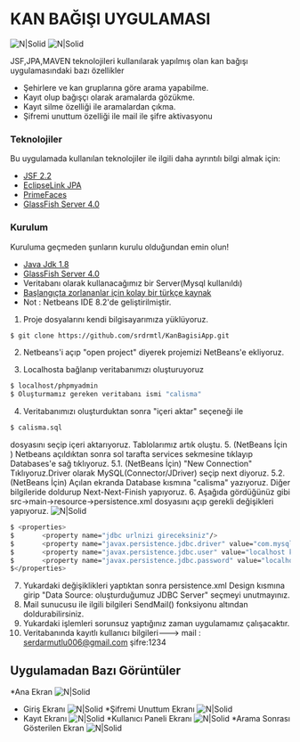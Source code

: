 # KAN BAĞIŞI UYGULAMASI

![N|Solid](https://upload.wikimedia.org/wikipedia/commons/thumb/7/75/20110510-jsf-logo.tiff/lossless-page1-1200px-20110510-jsf-logo.tiff.png)
![N|Solid](http://www.eclipse.org/eclipselink/images/logo.png)

JSF,JPA,MAVEN teknolojileri kullanılarak yapılmış olan kan bağışı uygulamasındaki bazı özellikler

  - Şehirlere ve kan gruplarına göre arama yapabilme.
  - Kayıt olup bağışçı olarak aramalarda gözükme.
  - Kayıt silme özelliği ile aramalardan çıkma.
  - Şifremi unuttum özelliği ile mail ile şifre aktivasyonu
 
### Teknolojiler

Bu uygulamada kullanılan teknolojiler ile ilgili daha ayrıntılı bilgi almak için:

* [JSF 2.2](http://www.oracle.com/technetwork/java/javaee/documentation/index-137726.html) 
* [EclipseLink JPA](http://www.eclipse.org/eclipselink/) 
* [PrimeFaces](https://www.primefaces.org/) 
* [GlassFish Server 4.0](https://javaee.github.io/glassfish/) 




### Kurulum

Kuruluma geçmeden şunların kurulu olduğundan emin olun!
* [Java Jdk 1.8](http://www.oracle.com/technetwork/java/javase/downloads/jdk8-downloads-2133151.html)
* [GlassFish Server 4.0](https://javaee.github.io/glassfish/)
* Veritabanı olarak kullanacağımız bir Server(Mysql kullanıldı)
* [Başlangıçta zorlananlar için kolay bir türkçe kaynak](http://ilkaygunel.com/blog/2016/jsfye-giris/)
* Not : Netbeans IDE 8.2'de geliştirilmiştir.


1. Proje dosyalarını kendi bilgisayarımıza yüklüyoruz.

```sh
$ git clone https://github.com/srdrmtl/KanBagisiApp.git
```

2. Netbeans'i açıp "open project" diyerek projemizi NetBeans'e ekliyoruz.

3. Localhosta bağlanıp veritabanımızı oluşturuyoruz
```sh
$ localhost/phpmyadmin
$ Oluşturmamız gereken veritabanı ismi "calisma" 
```

4. Veritabanımızı oluşturduktan sonra "içeri aktar" seçeneği ile 
```sh
$ calisma.sql
```
dosyasını seçip içeri aktarıyoruz. Tablolarımız artık oluştu.
5. (NetBeans İçin ) Netbeans açıldıktan sonra sol tarafta services sekmesine tıklayıp Databases'e sağ tıklıyoruz. 
5.1. (NetBeans İçin) "New Connection" Tıklıyoruz.Driver olarak MySQL(Connector/JDriver) seçip next diyoruz.
5.2. (NetBeans İçin) Açılan ekranda Database kısmına "calisma" yazıyoruz. Diğer bilgileride doldurup Next-Next-Finish yapıyoruz.
6. Aşağıda gördüğünüz gibi src->main->resource->persistence.xml dosyasını açıp gerekli değişikleri yapıyoruz.
![N|Solid](http://resimag.com/p1/c30b9af64b.png)
```sh
$ <properties>
$       <property name="jdbc urlnizi gireceksiniz"/>
$       <property name="javax.persistence.jdbc.driver" value="com.mysql.jdbc.Driver"/>
$       <property name="javax.persistence.jdbc.user" value="localhost kullanıcı adınız"/>
$       <property name="javax.persistence.jdbc.password" value="localhost şifreniz"/>
$</properties>
```
7. Yukardaki değişiklikleri yaptıktan sonra persistence.xml Design kısmına girip "Data Source: oluşturduğumuz JDBC Server"  seçmeyi unutmayınız.
8. Mail sunucusu ile ilgili bilgileri SendMail() fonksiyonu altından doldurabilirsiniz.
9. Yukardaki işlemleri sorunsuz yaptığınız zaman uygulamamız çalışacaktır.
10. Veritabanında kayıtlı kullanıcı bilgileri---> mail : serdarmutlu006@gmail.com şifre:1234
## Uygulamadan Bazı Görüntüler
*Ana Ekran
![N|Solid](http://resimag.com/p1/0e31d13238.png)
* Giriş Ekranı
![N|Solid](http://resimag.com/p1/7b2916de29.png)
*Şifremi Unuttum Ekranı
![N|Solid](http://resimag.com/p1/817c22fd41.png)
* Kayıt Ekranı
![N|Solid](http://resimag.com/p1/8945cd83dc.png)
*Kullanıcı Paneli Ekranı
![N|Solid](http://resimag.com/p1/22c9573566.png)
*Arama Sonrası Gösterilen Ekran
![N|Solid](http://resimag.com/p1/db2485db56.png)



